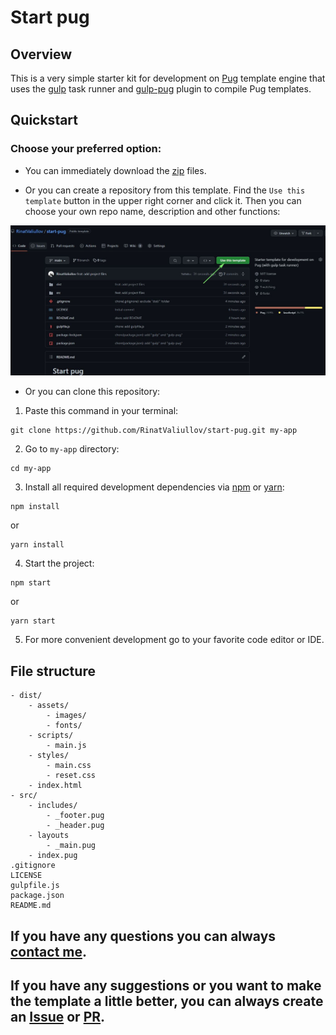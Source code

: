 # Start pug

## Overview 

This is a very simple starter kit for development on [Pug](https://pugjs.org) template engine that uses the [gulp](https://gulpjs.com) task runner and [gulp-pug](https://github.com/gulp-community/gulp-pug) plugin to compile Pug templates.

## Quickstart

### Choose your preferred option:

- You can immediately download the [zip](https://github.com/RinatValiullov/start-pug/archive/refs/heads/main.zip) files.

- Or you can create a repository from this template. Find the `Use this template` button in the upper right corner and click it. Then you can choose your own repo name, description and other functions:

![use this template button](use-template.jpg)

- Or you can clone this repository:

1. Paste this command in your terminal:

```
git clone https://github.com/RinatValiullov/start-pug.git my-app
```

2. Go to `my-app` directory:

```
cd my-app
```

3. Install all required development dependencies via [npm](https://docs.npmjs.com) or [yarn](https://yarnpkg.com/getting-started):

```
npm install
```
or
```
yarn install
```

4. Start the project:

```
npm start
```
or
```
yarn start
```

5. For more convenient development go to your favorite code editor or IDE.

## File structure

```
- dist/
    - assets/
        - images/
        - fonts/
    - scripts/
        - main.js
    - styles/
        - main.css
        - reset.css
    - index.html
- src/
    - includes/
        - _footer.pug
        - _header.pug
    - layouts
        - _main.pug
    - index.pug
.gitignore
LICENSE
gulpfile.js
package.json
README.md
```

## If you have any questions you can always [contact me](https://t.me/fredddie).
## If you have any suggestions or you want to make the template a little better, you can always create an [Issue](https://github.com/RinatValiullov/start-pug/issues/new) or [PR](https://github.com/RinatValiullov/start-pug/pulls). 
